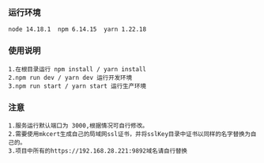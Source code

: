 ### 运行环境
    node 14.18.1  npm 6.14.15  yarn 1.22.18
### 使用说明
    1.在根目录运行 npm install / yarn install
    2.npm run dev / yarn dev 运行开发环境
    3.npm run start / yarn start 运行生产环境
### 注意
    1.服务运行默认端口为 3000,根据情况可自行修改。
    2.需要使用mkcert生成自己的局域网ssl证书，并将sslKey目录中证书以同样的名字替换为自己的。
    3.项目中所有的https://192.168.28.221:9892域名请自行替换
